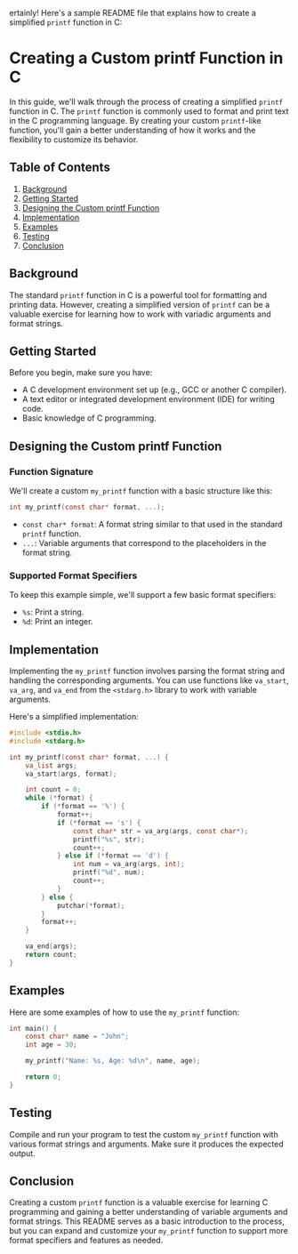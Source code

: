 ertainly! Here's a sample README file that explains how to create a simplified `printf` function in C:

# Creating a Custom printf Function in C

In this guide, we'll walk through the process of creating a simplified `printf` function in C. The `printf` function is commonly used to format and print text in the C programming language. By creating your custom `printf`-like function, you'll gain a better understanding of how it works and the flexibility to customize its behavior.

## Table of Contents

1. [Background](#background)
2. [Getting Started](#getting-started)
3. [Designing the Custom printf Function](#designing-the-custom-printf-function)
4. [Implementation](#implementation)
5. [Examples](#examples)
6. [Testing](#testing)
7. [Conclusion](#conclusion)

## Background

The standard `printf` function in C is a powerful tool for formatting and printing data. However, creating a simplified version of `printf` can be a valuable exercise for learning how to work with variadic arguments and format strings.

## Getting Started

Before you begin, make sure you have:

- A C development environment set up (e.g., GCC or another C compiler).
- A text editor or integrated development environment (IDE) for writing code.
- Basic knowledge of C programming.

## Designing the Custom printf Function

### Function Signature

We'll create a custom `my_printf` function with a basic structure like this:

```c
int my_printf(const char* format, ...);
```

- `const char* format`: A format string similar to that used in the standard `printf` function.
- `...`: Variable arguments that correspond to the placeholders in the format string.

### Supported Format Specifiers

To keep this example simple, we'll support a few basic format specifiers:

- `%s`: Print a string.
- `%d`: Print an integer.

## Implementation

Implementing the `my_printf` function involves parsing the format string and handling the corresponding arguments. You can use functions like `va_start`, `va_arg`, and `va_end` from the `<stdarg.h>` library to work with variable arguments.

Here's a simplified implementation:

```c
#include <stdio.h>
#include <stdarg.h>

int my_printf(const char* format, ...) {
    va_list args;
    va_start(args, format);

    int count = 0;
    while (*format) {
        if (*format == '%') {
            format++;
            if (*format == 's') {
                const char* str = va_arg(args, const char*);
                printf("%s", str);
                count++;
            } else if (*format == 'd') {
                int num = va_arg(args, int);
                printf("%d", num);
                count++;
            }
        } else {
            putchar(*format);
        }
        format++;
    }

    va_end(args);
    return count;
}
```

## Examples

Here are some examples of how to use the `my_printf` function:

```c
int main() {
    const char* name = "John";
    int age = 30;

    my_printf("Name: %s, Age: %d\n", name, age);

    return 0;
}
```

## Testing

Compile and run your program to test the custom `my_printf` function with various format strings and arguments. Make sure it produces the expected output.

## Conclusion

Creating a custom `printf` function is a valuable exercise for learning C programming and gaining a better understanding of variable arguments and format strings. This README serves as a basic introduction to the process, but you can expand and customize your `my_printf` function to support more format specifiers and features as needed.
